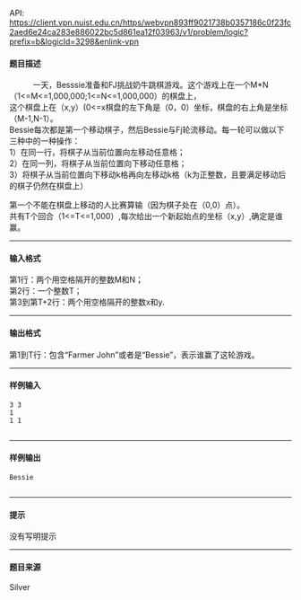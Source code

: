 API: https://client.vpn.nuist.edu.cn/https/webvpn893ff9021738b0357186c0f23fc2aed6e24ca283e886022bc5d861ea12f03963/v1/problem/logic?prefix=b&logicId=3298&enlink-vpn

#### 题目描述

　　　一天，Besssie准备和FJ挑战奶牛跳棋游戏。这个游戏上在一个M\*N（1<=M<=1,000,000;1<=N<=1,000,000）的棋盘上，  
这个棋盘上在（x,y）(0<=x棋盘的左下角是（0，0）坐标，棋盘的右上角是坐标（M-1,N-1）。  
Bessie每次都是第一个移动棋子，然后Bessie与Fj轮流移动。每一轮可以做以下三种中的一种操作：   
1）在同一行，将棋子从当前位置向左移动任意格；  
2）在同一列，将棋子从当前位置向下移动任意格；   
3）将棋子从当前位置向下移动k格再向左移动k格（k为正整数，且要满足移动后的棋子仍然在棋盘上）   
  
  
第一个不能在棋盘上移动的人比赛算输（因为棋子处在（0,0）点）。  
共有T个回合（1<=T<=1,000）,每次给出一个新起始点的坐标（x,y）,确定是谁赢。 

---

#### 输入格式

第1行：两个用空格隔开的整数M和N；   
第2行：一个整数T；   
第3到第T+2行：两个用空格隔开的整数x和y. 

---

#### 输出格式

第1到T行：包含“Farmer John”或者是“Bessie”，表示谁赢了这轮游戏。

---

#### 样例输入
```
3 3 
1 
1 1 


```

---

#### 样例输出
```
Bessie


```

---

#### 提示

没有写明提示

---

#### 题目来源

Silver